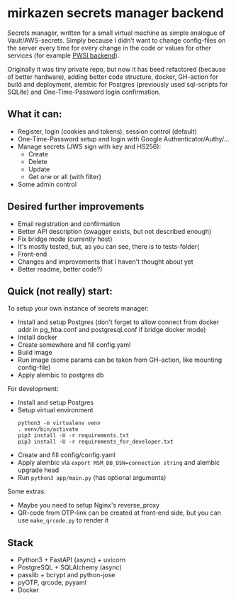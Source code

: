 # mirkazen secrets manager backend

Secrets manager, written for a small virtual machine as simple analogue of Vault/AWS-secrets. Simply because I didn’t want to change config-files on the server every time for every change in the code or values for other services (for example [PWSI backend](https://github.com/pwsiris/backend)).

Originally it was tiny private repo, but now it has beed refactored (because of better hardware), adding better code structure, docker, GH-action for build and deployment, alembic for Postgres (previously used sql-scripts for SQLite) and One-Time-Password login confirmation.

## What it can:

-   Register, login (cookies and tokens), session control (default)
-   One-Time-Password setup and login with Google Authenticator/Authy/...
-   Manage secrets (JWS sign with key and HS256):
    -   Create
    -   Delete
    -   Update
    -   Get one or all (with filter)
-   Some admin control

## Desired further improvements

-   Email registration and confirmation
-   Better API description (swagger exists, but not described enough)
-   Fix bridge mode (currently host)
-   It's mostly tested, but, as you can see, there is to tests-folder(
-   Front-end
-   Changes and improvements that I haven't thought about yet
-   Better readme, better code?)

## Quick (not really) start:

To setup your own instance of secrets manager:
-   Install and setup Postgres (don't forget to allow connect from docker addr in pg_hba.conf and postgresql.conf if bridge docker mode)
-   Install docker
-   Create somewhere and fill config.yaml
-   Build image
-   Run image (some params can be taken from GH-action, like mounting config-file)
-   Apply alembic to postgres db

For development:
-   Install and setup Postgres
-   Setup virtual environment
    ```shell
    python3 -m virtualenv venv
    . venv/bin/activate
    pip3 install -U -r requirements.txt
    pip3 install -U -r requirements_for_developer.txt
    ```
-   Create and fill config/config.yaml
-   Apply alembic via `export MSM_DB_DSN=connection string` and alembic upgrade head
-   Run `python3 app/main.py` (has optional arguments)

Some extras:
-   Maybe you need to setup Nginx's reverse_proxy
-   QR-code from OTP-link can be created at front-end side, but you can use `make_qrcode.py` to render it


## Stack
-   Python3 + FastAPI (async) + uvicorn
-   PostgreSQL + SQLAlchemy (async)
-   passlib + bcrypt and python-jose
-   pyOTP, qrcode, pyyaml
-   Docker
